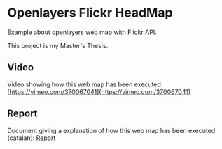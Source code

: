 # Openlayers Flickr HeadMap
Example about openlayers web map with Flickr API.

This project is my Master's Thesis.


## Video
Video showing how this web map has been executed: [https://vimeo.com/370067041](https://vimeo.com/370067041)


## Report
Document giving a explanation of how this web map has been executed (catalan):
[Report](https://github.com/magipamies/Ol_FlickrHeadMap_example/blob/master/Report.pdf)
